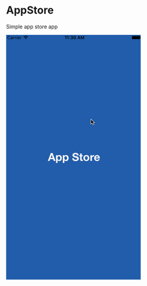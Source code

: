 # AppStore
Simple app store app

![alt tag](https://raw.githubusercontent.com/cabarique/AppStore/master/resources/demoAppStore.gif)
